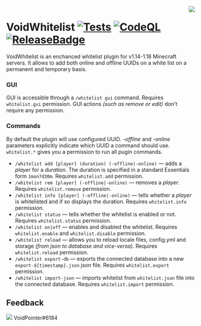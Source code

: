 
<img src="https://user-images.githubusercontent.com/43143315/164706072-0366fc30-c686-4408-9e66-7930eb047273.png" align=right />

# VoidWhitelist [![Tests][TestsBadge]][TestsUrl] [![CodeQL][CodeQLBadge]][CodeQLUrl] [![ReleaseBadge]][ReleaseUrl]

VoidWhitelist is an enchanced whitelist plugin for v1.14-1.18 Minecraft servers.
It allows to add both online and offline UUIDs on a white list on a permanent and temporary basis.

### GUI
GUI is accessible through a `/whitelist gui` command. Requires `whitelist.gui` permission. GUI actions _(such as remove or edit)_
don't require any permission.

### Commands
By default the plugin will use configured UUID. _-offline_ and _-online_ parameters explicitly indicate which UUID a command should use.
`whitelist.*` gives you a permission to run all pugin commands.

- `/whitelist add [player] (duration) (-offline|-online)` — adds a _player_ for a _duration_. The duration is specified in a standard
Essentials form `1mon7d30m`. Requires `whitelist.add` permission.
- `/whitelist rem [player] (-offline|-online)` — removes a _player_. Requires `whitelist.remove` permission.
- `/whitelist info [player] (-offline|-online)` — tells whether a _player_ is whitelisted and if so displays the duration.
Requires `whitelist.info` permission.
- `/whitelist status` — tells whether the whitelist is enabled or not. Requires `whitelist.status` permission.
- `/whitelist on|off` — enables and disabled the whitelist. Requires `whitelist.enable` and `whitelist.disable` permission.
- `/whitelist reload` — allows you to reload locale files, config.yml and storage _(from json to database and vice-versa)_.
Requires `whitelist.reload` permission.
- `/whitelist export-db` — exports the connected database into a new `export-${timestamp}.json` json file. Requires `whitelist.export` permission.
- `/whitelist import-json` — imports whitelist from `whitelist.json` file into the connected database. Requires `whitelist.import` permission.

## Feedback
<img src="https://user-images.githubusercontent.com/43143315/164715837-cd7b8fbd-0962-48c9-afca-acec792f39fe.png"/> VoidPointer#6184

[TestsBadge]: https://github.com/NyanGuyMF/VoidWhitelist/actions/workflows/tests.yml/badge.svg
[CodeQLBadge]: https://github.com/NyanGuyMF/VoidWhitelist/actions/workflows/codeql-analysis.yml/badge.svg
[ReleaseBadge]: https://img.shields.io/github/v/release/NyanGuyMF/VoidWhitelist.svg?color=orange

[TestsUrl]: https://github.com/NyanGuyMF/VoidWhitelist/actions/workflows/tests.yml
[CodeQLUrl]: https://github.com/NyanGuyMF/VoidWhitelist/actions/workflows/codeql.yml
[ReleaseUrl]: https://github.com/NyanGuyMF/VoidWhitelist/releases
